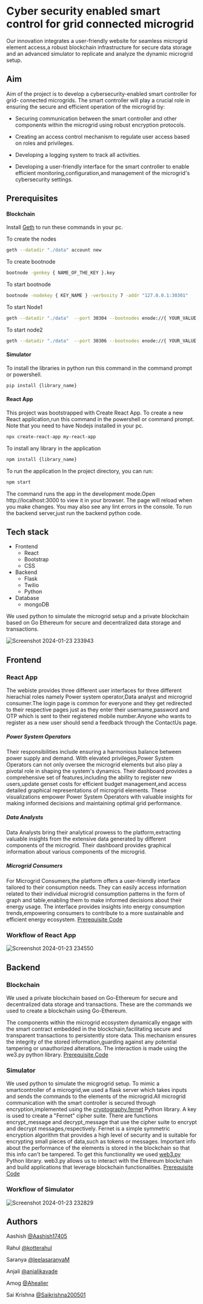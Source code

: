 
# Cyber security enabled smart control for grid connected microgrid

Our innovation integrates a user-friendly website for seamless microgrid element access,a robust blockchain infrastructure for secure data storage and an advanced simulator to replicate and analyze the dynamic microgrid setup.

## Aim
Aim of the project is to develop a cybersecurity-enabled smart controller for grid- connected microgrids. The smart controller will play a crucial role in ensuring the secure and efficient operation of the microgrid by:

- Securing communication between the smart controller and other components within the microgrid using robust encryption protocols.

- Creating an access control mechanism to regulate user access based on roles and privileges.

- Developing a logging system to track all activities.

- Developing a user-friendly interface for the smart controller to enable efficient monitoring,configuration,and management of the microgrid's cybersecurity settings.

## Prerequisites

#### Blockchain
Install [Geth](https://geth.ethereum.org/docs/getting-started/installing-geth) to run these commands in your pc.

To create the nodes
```bash
geth --datadir "./data" account new
```
To create bootnode
```bash
bootnode -genkey { NAME_OF_THE_KEY }.key
```
To start bootnode
```bash
bootnode -nodekey { KEY_NAME } -verbosity 7 -addr "127.0.0.1:30301"
```
To start Node1
```bash
geth --datadir "./data"  --port 30304 --bootnodes enode://{ YOUR_VALUE } --authrpc.port 8547 --ipcdisable --allow-insecure-unlock  --http --http.corsdomain="https://remix.ethereum.org" --http.api web3,eth,debug,personal,net --networkid { NETWORK_ID } --unlock { ADDRESS_NODE1 } --password { PASSWORD_FILE_NAME_EXTENSION }  --mine --miner.etherbase= { SIGNER_ADDRESS }
```
To start node2
```bash
geth --datadir "./data"  --port 30306 --bootnodes enode://{ YOUR_VALUE }  -authrpc.port 8546 --networkid { NETWORK_ID } --unlock { ADDRESS_NODE2 } --password { PASSWORD_FILE_WITH_EXTENSION }
```
####  Simulator
To install the libraries in python run this command in the command prompt or powershell.
```bash
pip install {library_name}
```

#### React App
This project was bootstrapped with Create React App.
To create a new React application,run this command in the powershell or command prompt. Note that you need to have Nodejs installed in your pc.
```bash
npx create-react-app my-react-app
```
To install any library in the application
```bash
npm install {library_name}
```
To run the application
In the project directory, you can run:
```bash
npm start
```
The command runs the app in the development mode.Open http://localhost:3000 to view it in your browser.
The page will reload when you make changes.
You may also see any lint errors in the console.
To run the backend server,just run the backend python code.


## Tech stack
- Frontend
    - React 
    - Bootstrap
    - CSS
- Backend
    - Flask
    - Twilio
    - Python
- Database
    - mongoDB

We used python to simulate the microgrid setup and a private blockchain based on Go Ethereum for secure and decentralized data storage and transactions.

![Screenshot 2024-01-23 233943](https://github.com/Aashish17405/cybersite/assets/140961189/73fae3d3-5207-48a2-8e77-0f93a3fb32f4)
## Frontend
### React App
The webiste provides three different user interfaces for three different hierachial roles namely Power system operator,Data analyst and microgrid consumer.The login page is common for everyone and they get redirected to their respective pages just as they enter their username,password and OTP which is sent to their registered mobile number.Anyone who wants to register as a new user should send a feedback through the ContactUs page.

##### Power System Operators
Their responsibilities include ensuring a harmonious balance between power supply and demand. With elevated privileges,Power System Operators can not only oversee the microgrid elements but also play a pivotal role in shaping the system's dynamics. Their dashboard provides a comprehensive set of features,including the ability to register new users,update genset costs for efficient budget management,and access detailed graphical representations of microgrid elements. These visualizations empower Power System Operators with valuable insights for making informed decisions and maintaining optimal grid performance.

##### Data Analysts
Data Analysts bring their analytical prowess to the platform,extracting valuable insights from the extensive data generated by different components of the microgrid. Their dashboard provides graphical information about various components of the microgrid.
##### Microgrid Consumers
For Microgrid Consumers,the platform offers a user-friendly interface tailored to their consumption needs. They can easily access information related to their individual microgrid consumption patterns in the form of graph and table,enabling them to make informed decisions about their energy usage. The interface provides insights into energy consumption trends,empowering consumers to contribute to a more sustainable and efficient energy ecosystem.
[Prerequisite Code](#react-app)

### Workflow of React App
![Screenshot 2024-01-23 234550](https://github.com/Aashish17405/cybersite/assets/140961189/1794602c-8581-4243-98c2-c83fae7f289c)

## Backend
### Blockchain
We used a private blockchain based on Go-Ethereum for secure and 
decentralized data storage and transactions. These are the commands we used to create a blockchain using Go-Ethereum.

The components within the microgrid ecosystem dynamically engage with the smart contract embedded in the blockchain,facilitating secure and transparent transactions to persistently store data. This mechanism ensures the integrity of the stored information,guarding against any potential tampering or unauthorized alterations. The interaction is made using the we3.py python library.
[Prerequisite Code](#blockchain)

### Simulator
We used python to simulate the micgrogrid setup. To mimic a smartcontroller of a microgrid,we used a flask server which takes inputs and sends the commands to the elements of the microgrid.All microgrid communication with the smart controller is secured through encryption,implemented using the [cryptography.fernet](https://cryptography.io/en/latest/fernet/) Python library. A key is used to create a "Fernet" cipher suite. There are functions encrypt_message and decrypt_message that use the cipher suite to encrypt and decrypt messages,respectively. Fernet is a simple symmetric encryption algorithm that provides a high level of security and is suitable for encrypting small pieces of data,such as tokens or messages. Important info about the performance of the elements is stored in the blockchain so that this info can't be tampered. To get this functionality we used [web3.py](https://web3py.readthedocs.io/en/stable/) Python library. web3.py allows us to interact with the Ethereum blockchain and build applications that leverage blockchain functionalities.
[Prerequisite Code](#simulator)
### Workflow of Simulator
![Screenshot 2024-01-23 232829](https://github.com/Aashish17405/cybersite/assets/140961189/6d44b7de-d418-43b0-b0f9-146b73b25220)


## Authors
Aashish [@Aashish17405](https://github.com/Aashish17405)

Rahul [@kotterahul](https://github.com/kotterahul)

Saranya [@leelasaranyaM](https://github.com/leelasaranyaM)

Anjali [@anjalikavade](https://github.com/anjalikavade)

Amog [@Ahealier](https://github.com/heailer)

Sai Krishna [@Saikrishna200501](https://github.com/Saikrishna200501)
